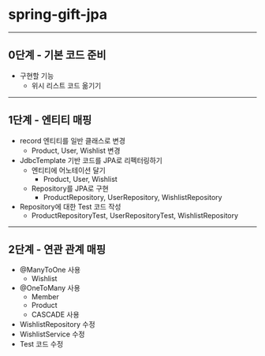 # spring-gift-jpa

---
## 0단계 - 기본 코드 준비
- 구현할 기능
  - 위시 리스트 코드 옮기기
---
## 1단계 - 엔티티 매핑
- record 엔티티를 일반 클래스로 변경
  - Product, User, Wishlist 변경
- JdbcTemplate 기반 코드를 JPA로 리펙터링하기
  - 엔티티에 어노테이션 달기
    - Product, User, Wishlist
  - Repository를 JPA로 구현
    - ProductRepository, UserRepository, WishlistRepository
- Repository에 대한 Test 코드 작성
  - ProductRepositoryTest, UserRepositoryTest, WishlistRepository
---
## 2단계 - 연관 관계 매핑
- @ManyToOne 사용
  - Wishlist
- @OneToMany 사용
  - Member
  - Product
  - CASCADE 사용
- WishlistRepository 수정
- WishlistService 수정
- Test 코드 수정